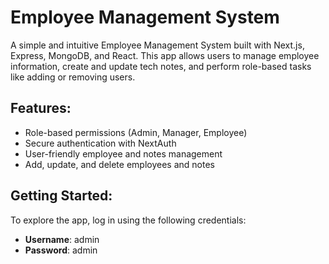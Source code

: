 # Employee Management System

A simple and intuitive Employee Management System built with Next.js, Express, MongoDB, and React. This app allows users to manage employee information, create and update tech notes, and perform role-based tasks like adding or removing users.

## Features:
- Role-based permissions (Admin, Manager, Employee)
- Secure authentication with NextAuth
- User-friendly employee and notes management
- Add, update, and delete employees and notes

## Getting Started:
To explore the app, log in using the following credentials:
- **Username**: admin
- **Password**: admin
